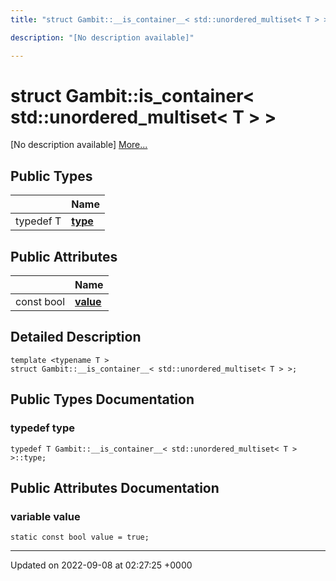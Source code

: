 ```yaml
---
title: "struct Gambit::__is_container__< std::unordered_multiset< T > >"

description: "[No description available]"

---
```


# struct Gambit::__is_container__< std::unordered_multiset< T > >



[No description available] [More...](#detailed-description)

## Public Types

|                | Name           |
| -------------- | -------------- |
| typedef T | **[type](/documentation/code/classes/structgambit_1_1____is__container_____3_01std_1_1unordered__multiset_3_01t_01_4_01_4/#typedef-type)**  |

## Public Attributes

|                | Name           |
| -------------- | -------------- |
| const bool | **[value](/documentation/code/classes/structgambit_1_1____is__container_____3_01std_1_1unordered__multiset_3_01t_01_4_01_4/#variable-value)**  |

## Detailed Description

```
template <typename T >
struct Gambit::__is_container__< std::unordered_multiset< T > >;
```

## Public Types Documentation

### typedef type

```
typedef T Gambit::__is_container__< std::unordered_multiset< T > >::type;
```


## Public Attributes Documentation

### variable value

```
static const bool value = true;
```


-------------------------------

Updated on 2022-09-08 at 02:27:25 +0000
